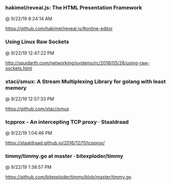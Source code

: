 ﻿

### hakimel/reveal.js: The HTML Presentation Framework
@ 9/22/19 8:24:14 AM

https://github.com/hakimel/reveal.js/#online-editor



### Using Linux Raw Sockets
@ 9/22/19 12:47:22 PM

http://squidarth.com/networking/systems/rc/2018/05/28/using-raw-sockets.html



### xtaci/smux: A Stream Multiplexing Library for golang with least memory
@ 9/22/19 12:57:33 PM

https://github.com/xtaci/smux



### tcpprox - An intercepting TCP proxy · Staaldraad
@ 9/22/19 1:04:46 PM

https://staaldraad.github.io/2016/12/11/tcpprox/



### timmy/timmy.go at master · bitexploder/timmy
@ 9/22/19 1:38:57 PM

https://github.com/bitexploder/timmy/blob/master/timmy.go

